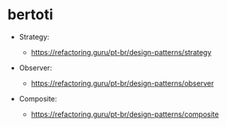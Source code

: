 # bertoti

- Strategy:
  - https://refactoring.guru/pt-br/design-patterns/strategy

- Observer:
  - https://refactoring.guru/pt-br/design-patterns/observer
  
- Composite:
  - https://refactoring.guru/pt-br/design-patterns/composite

